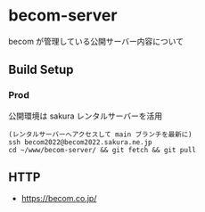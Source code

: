 # becom-server

becom が管理している公開サーバー内容について

## Build Setup

### Prod

公開環境は sakura レンタルサーバーを活用

```console
(レンタルサーバーへアクセスして main ブランチを最新に)
ssh becom2022@becom2022.sakura.ne.jp
cd ~/www/becom-server/ && git fetch && git pull
```

## HTTP

- <https://becom.co.jp/>
